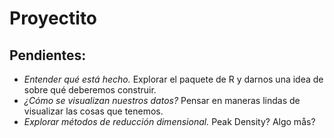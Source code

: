 
# Proyectito

## Pendientes:

* _Entender qué está hecho._ Explorar el paquete de R y darnos una idea de sobre qué deberemos construir.
* _¿Cómo se visualizan nuestros datos?_ Pensar en maneras lindas de visualizar las cosas que tenemos.
* _Explorar métodos de reducción dimensional._ Peak Density? Algo mås?

